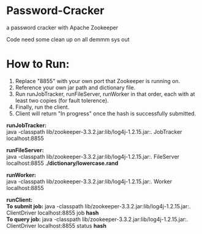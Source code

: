 # Password-Cracker
a password cracker with Apache Zookeeper

Code need some clean up on all demmm sys out

# How to Run:
1) Replace "8855" with your own port that Zookeeper is running on.  
2) Reference your own jar path and dictionary file.  
3) Run runJobTracker, runFileServer, runWorker in that order, each with at least two copies (for fault tolerence).  
4) Finally, run the client.  
5) Client will return "In progress" once the hash is successfully submitted.

**runJobTracker:**  
	java -classpath lib/zookeeper-3.3.2.jar:lib/log4j-1.2.15.jar:. JobTracker localhost:8855  

**runFileServer:**  
	java -classpath lib/zookeeper-3.3.2.jar:lib/log4j-1.2.15.jar:. FileServer localhost:8855 **./dictionary/lowercase.rand**  

**runWorker:**  
	java -classpath lib/zookeeper-3.3.2.jar:lib/log4j-1.2.15.jar:. Worker localhost:8855  
		
**runClient:**  
	**To submit job:** java -classpath lib/zookeeper-3.3.2.jar:lib/log4j-1.2.15.jar:. ClientDriver localhost:8855 job **hash**  
	**To query job:** java -classpath lib/zookeeper-3.3.2.jar:lib/log4j-1.2.15.jar:. ClientDriver localhost:8855 status **hash**  
